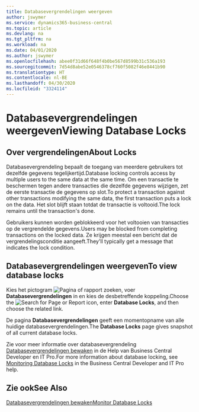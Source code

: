 ```yaml
---
title: Databasevergrendelingen weergeven
author: jswymer
ms.service: dynamics365-business-central
ms.topic: article
ms.devlang: na
ms.tgt_pltfrm: na
ms.workload: na
ms.date: 04/01/2020
ms.author: jswymer
ms.openlocfilehash: abee0f31d66f648f4b0be567d8599b31c536a193
ms.sourcegitcommit: 7d54d8abe52e0546378cf760f5082f46e8441b90
ms.translationtype: HT
ms.contentlocale: nl-BE
ms.lasthandoff: 04/30/2020
ms.locfileid: "3324114"
---
```

# <a name="viewing-database-locks"></a><span data-ttu-id="e861f-102">Databasevergrendelingen weergeven</span><span class="sxs-lookup"><span data-stu-id="e861f-102">Viewing Database Locks</span></span>

## <a name="about-locks"></a><span data-ttu-id="e861f-103">Over vergrendelingen</span><span class="sxs-lookup"><span data-stu-id="e861f-103">About Locks</span></span>

<span data-ttu-id="e861f-104">Databasevergrendeling bepaalt de toegang van meerdere gebruikers tot dezelfde gegevens tegelijkertijd.</span><span class="sxs-lookup"><span data-stu-id="e861f-104">Database locking controls access by multiple users to the same data at the same time.</span></span> <span data-ttu-id="e861f-105">Om een transactie te beschermen tegen andere transacties die dezelfde gegevens wijzigen, zet de eerste transactie de gegevens op slot.</span><span class="sxs-lookup"><span data-stu-id="e861f-105">To protect a transaction against other transactions modifying the same data, the first transaction puts a lock on the data.</span></span> <span data-ttu-id="e861f-106">Het slot blijft staan totdat de transactie is voltooid.</span><span class="sxs-lookup"><span data-stu-id="e861f-106">The lock remains until the transaction's done.</span></span>

<span data-ttu-id="e861f-107">Gebruikers kunnen worden geblokkeerd voor het voltooien van transacties op de vergrendelde gegevens.</span><span class="sxs-lookup"><span data-stu-id="e861f-107">Users may be blocked from completing transactions on the locked data.</span></span> <span data-ttu-id="e861f-108">Ze krijgen meestal een bericht dat de vergrendelingsconditie aangeeft.</span><span class="sxs-lookup"><span data-stu-id="e861f-108">They'll typically get a message that indicates the lock condition.</span></span>

## <a name="to-view-database-locks"></a><span data-ttu-id="e861f-109">Databasevergrendelingen weergeven</span><span class="sxs-lookup"><span data-stu-id="e861f-109">To view database locks</span></span>

<span data-ttu-id="e861f-110">Kies het pictogram ![Pagina of rapport zoeken](media/ui-search/search_small.png "Pictogram Pagina of rapport zoeken"), voer **Databasevergrendelingen** in en kies de desbetreffende koppeling.</span><span class="sxs-lookup"><span data-stu-id="e861f-110">Choose the ![Search for Page or Report](media/ui-search/search_small.png "Search for Page or Report icon") icon, enter **Database Locks**, and then choose the related link.</span></span>

<span data-ttu-id="e861f-111">De pagina **Databasevergrendelingen** geeft een momentopname van alle huidige databasevergrendelingen.</span><span class="sxs-lookup"><span data-stu-id="e861f-111">The **Database Locks** page gives snapshot of all current database locks.</span></span>

<span data-ttu-id="e861f-112">Zie voor meer informatie over databasevergrendeling [Databasevergrendelingen bewaken](/dynamics365/business-central/dev-itpro/administration/monitor-database-locks) in de Help van Business Central Developer en IT Pro.</span><span class="sxs-lookup"><span data-stu-id="e861f-112">For more information about database locking, see [Monitoring Database Locks](/dynamics365/business-central/dev-itpro/administration/monitor-database-locks) in the Business Central Developer and IT Pro help.</span></span>

## <a name="see-also"></a><span data-ttu-id="e861f-113">Zie ook</span><span class="sxs-lookup"><span data-stu-id="e861f-113">See Also</span></span>

[<span data-ttu-id="e861f-114">Databasevergrendelingen bewaken</span><span class="sxs-lookup"><span data-stu-id="e861f-114">Monitor Database Locks</span></span>](/dynamics365/business-central/dev-itpro/administration/monitor-database-locks) 

